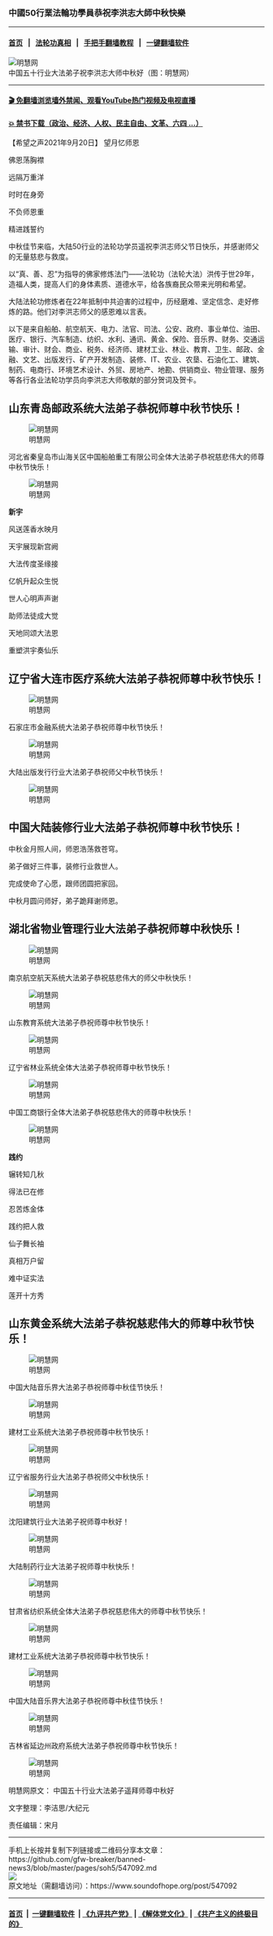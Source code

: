 ### 中國50行業法輪功學員恭祝李洪志大師中秋快樂
------------------------

#### [首页](https://github.com/gfw-breaker/banned-news3/blob/master/README.md) &nbsp;&nbsp;|&nbsp;&nbsp; [法轮功真相](https://github.com/begood0513/basic/blob/master/README.md)  &nbsp;&nbsp;|&nbsp;&nbsp; [手把手翻墙教程](https://github.com/gfw-breaker/guides/wiki)  &nbsp;&nbsp;|&nbsp;&nbsp; [一键翻墙软件](https://github.com/gfw-breaker/nogfw/blob/master/README.md)  



<div><img alt="明慧网" src="https://img.soundofhope.org/2021-09/888-1632204113072.png"/>
<br/><figcaption class="caption">
 中国五十行业大法弟子祝李洪志大师中秋好（图：明慧网）
</figcaption></div><hr/>

#### [ 🎬  免翻墙浏览墙外禁闻、观看YouTube热门视频及电视直播](https://github.com/gfw-breaker/HelloWorld)

#### [ 💥  禁书下载（政治、经济、人权、民主自由、文革、六四 ...）](https://github.com/gfw-breaker/books/blob/master/README.md)

<div><div class="Content__Wrapper sc-1bvya0-0 grZQxZ">
 <p class="meta-top">
  <span class="meta">
   【希望之声2021年9月20日】
  </span>
  望月忆师恩
 </p>
 <p>
  佛恩荡胸襟
 </p>
 <div class="AD_Embed__Wrap-sc-1xslmin-0 igMuqX module desktop">
  <div>
  </div>
 </div>
 <p>
  远隔万重洋
 </p>
 <p>
  时时在身旁
 </p>
 <p>
  不负师恩重
 </p>
 <p>
  精进践誓约
 </p>
 <p>
  中秋佳节来临，大陆50行业的法轮功学员遥祝李洪志师父节日快乐，并感谢师父的无量慈悲与救度。
 </p>
 <p>
  以“真、善、忍”为指导的佛家修炼法门——法轮功（法轮大法）洪传于世29年，造福人类，提高人们的身体素质、道德水平，给各族裔民众带来光明和希望。
 </p>
 <p>
  大陆法轮功修炼者在22年抵制中共迫害的过程中，历经磨难、坚定信念、走好修炼的路。他们对李洪志师父的感恩难以言表。
 </p>
 <p>
  以下是来自船舶、航空航天、电力、法官、司法、公安、政府、事业单位、油田、医疗、银行、汽车制造、纺织、水利、通讯、黄金、保险、音乐界、财务、交通运输、审计、财会、商业、税务、经济师、建材工业、林业、教育、卫生、邮政、金融、文艺、出版发行、矿产开发制造、装修、IT、农业、农垦、石油化工、建筑、制药、电商行、环境艺术设计、外贸、房地产、地勘、供销商业、物业管理、服务等各行各业法轮功学员向李洪志大师敬献的部分贺词及贺卡。
 </p>
 <h2>
  山东青岛邮政系统大法弟子恭祝师尊中秋节快乐！
 </h2>
 <figure class="OImage__StyledFigure-sc-1lfley0-0 hHSfVg">
  <img alt="明慧网" src="https://img.soundofhope.org/2021-09/id13247401-2021-9-19-21091403211576950_01-600x450-1632196502696.jpeg"/>
  <br/><figcaption>
   明慧网
  </figcaption>
 </figure>
 <p>
  河北省秦皇岛市山海关区中国船舶重工有限公司全体大法弟子恭祝慈悲伟大的师尊中秋节快乐！
 </p>
 <figure class="OImage__StyledFigure-sc-1lfley0-0 hHSfVg">
  <img alt="明慧网" src="https://img.soundofhope.org/2021-09/id13247449-2021-9-19-2109041048215680-600x778-1632197843800.jpeg"/>
  <br/><figcaption>
   明慧网
  </figcaption>
 </figure>
 <p>
  <strong>
   新宇
  </strong>
 </p>
 <p>
  风送莲香水映月
 </p>
 <p>
  天宇展现新宫阙
 </p>
 <p>
  大法传度圣缘接
 </p>
 <p>
  亿帆升起众生悦
 </p>
 <p>
  世人心明声声谢
 </p>
 <p>
  助师法徒成大觉
 </p>
 <p>
  天地同颂大法恩
 </p>
 <p>
  重塑洪宇奏仙乐
 </p>
 <h2>
  辽宁省大连市医疗系统大法弟子恭祝师尊中秋节快乐！
 </h2>
 <figure class="OImage__StyledFigure-sc-1lfley0-0 hHSfVg">
  <img alt="明慧网" src="https://img.soundofhope.org/2021-09/id13247402-2021-9-19-2108271000234162-600x400-1632197920270.jpeg"/>
  <br/><figcaption>
   明慧网
  </figcaption>
 </figure>
 <p>
  石家庄市金融系统大法弟子恭祝师尊中秋节快乐！
 </p>
 <figure class="OImage__StyledFigure-sc-1lfley0-0 hHSfVg">
  <img alt="明慧网" src="https://img.soundofhope.org/2021-09/id13247405-2021-9-19-21091508565342357_01-600x360-1632197990539.jpeg"/>
  <br/><figcaption>
   明慧网
  </figcaption>
 </figure>
 <p>
  大陆出版发行行业大法弟子恭祝师父中秋节快乐！
 </p>
 <figure class="OImage__StyledFigure-sc-1lfley0-0 hHSfVg">
  <img alt="明慧网" src="https://img.soundofhope.org/2021-09/id13247406-2021-9-19-2109140358258612-600x811-1632198071152.jpeg"/>
  <br/><figcaption>
   明慧网
  </figcaption>
 </figure>
 <h2>
  中国大陆装修行业大法弟子恭祝师尊中秋节快乐！
 </h2>
 <p>
  中秋金月照人间，师恩浩荡救苍穹。
 </p>
 <p>
  弟子做好三件事，装修行业救世人。
 </p>
 <p>
  完成使命了心愿，跟师团圆把家回。
 </p>
 <p>
  中秋月圆问师好，弟子跪拜谢师恩。
 </p>
 <h2>
  湖北省物业管理行业大法弟子恭祝师尊中秋快乐！
 </h2>
 <figure class="OImage__StyledFigure-sc-1lfley0-0 hHSfVg">
  <img alt="明慧网" src="https://img.soundofhope.org/2021-09/id13247409-2021-9-19-21091510130926445_01-600x338-1632198161138.jpeg"/>
  <br/><figcaption>
   明慧网
  </figcaption>
 </figure>
 <p>
  南京航空航天系统大法弟子恭祝慈悲伟大的师父中秋快乐！
 </p>
 <figure class="OImage__StyledFigure-sc-1lfley0-0 hHSfVg">
  <img alt="明慧网" src="https://img.soundofhope.org/2021-09/id13247410-2021-9-19-2108180255489529-600x400-1632198232699.jpeg"/>
  <br/><figcaption>
   明慧网
  </figcaption>
 </figure>
 <p>
  山东教育系统大法弟子恭祝师尊中秋节快乐！
 </p>
 <figure class="OImage__StyledFigure-sc-1lfley0-0 hHSfVg">
  <img alt="明慧网" src="https://img.soundofhope.org/2021-09/id13247413-2021-9-19-21090109582391183_01-600x497-1632202060852.jpeg"/>
  <br/><figcaption>
   明慧网
  </figcaption>
 </figure>
 <p>
  辽宁省林业系统全体大法弟子恭祝师尊中秋节快乐！
 </p>
 <figure class="OImage__StyledFigure-sc-1lfley0-0 hHSfVg">
  <img alt="明慧网" src="https://img.soundofhope.org/2021-09/id13247414-2021-9-19-2109131906215107-600x450-1632202124367.jpeg"/>
  <br/><figcaption>
   明慧网
  </figcaption>
 </figure>
 <p>
  中国工商银行全体大法弟子恭祝慈悲伟大的师尊中秋快乐！
 </p>
 <figure class="OImage__StyledFigure-sc-1lfley0-0 hHSfVg">
  <img alt="明慧网" src="https://img.soundofhope.org/2021-09/id13247415-2021-9-19-2108170700097781-600x249-1632202190965.jpeg"/>
  <br/><figcaption>
   明慧网
  </figcaption>
 </figure>
 <p>
  <strong>
   践约
  </strong>
 </p>
 <p>
  辗转知几秋
 </p>
 <p>
  得法已在修
 </p>
 <p>
  忍苦炼金体
 </p>
 <p>
  践约把人救
 </p>
 <p>
  仙子舞长袖
 </p>
 <p>
  真相万户留
 </p>
 <p>
  难中证实法
 </p>
 <p>
  莲开十方秀
 </p>
 <h2>
  山东黄金系统大法弟子恭祝慈悲伟大的师尊中秋节快乐！
 </h2>
 <figure class="OImage__StyledFigure-sc-1lfley0-0 hHSfVg">
  <img alt="明慧网" src="https://img.soundofhope.org/2021-09/id13247418-2021-9-19-2108311023173694-600x448-1632202311765.jpeg"/>
  <br/><figcaption>
   明慧网
  </figcaption>
 </figure>
 <p>
  中国大陆音乐界大法弟子恭祝师尊中秋佳节快乐！
 </p>
 <figure class="OImage__StyledFigure-sc-1lfley0-0 hHSfVg">
  <img alt="明慧网" src="https://img.soundofhope.org/2021-09/id13247422-2021-9-19-2109040930242118-600x424-1632202477492.jpeg"/>
  <br/><figcaption>
   明慧网
  </figcaption>
 </figure>
 <p>
  建材工业系统大法弟子恭祝师尊中秋节快乐！
 </p>
 <figure class="OImage__StyledFigure-sc-1lfley0-0 hHSfVg">
  <img alt="明慧网" src="https://img.soundofhope.org/2021-09/id13247425-2021-9-19-2109031008486039-600x750-1632202635348.jpeg"/>
  <br/><figcaption>
   明慧网
  </figcaption>
 </figure>
 <p>
  辽宁省服务行业大法弟子恭祝师父中秋快乐！
 </p>
 <figure class="OImage__StyledFigure-sc-1lfley0-0 hHSfVg">
  <img alt="明慧网" src="https://img.soundofhope.org/2021-09/id13247433-2021-9-19-2109031003217921-600x417-1632202817257.jpeg"/>
  <br/><figcaption>
   明慧网
  </figcaption>
 </figure>
 <p>
  沈阳建筑行业大法弟子祝师尊中秋好！
 </p>
 <figure class="OImage__StyledFigure-sc-1lfley0-0 hHSfVg">
  <img alt="明慧网" src="https://img.soundofhope.org/2021-09/id13247436-2021-9-19-21090908531718983_01-600x844-1632202897504.jpeg"/>
  <br/><figcaption>
   明慧网
  </figcaption>
 </figure>
 <p>
  大陆制药行业大法弟子祝师尊中秋快乐！
 </p>
 <figure class="OImage__StyledFigure-sc-1lfley0-0 hHSfVg">
  <img alt="明慧网" src="https://img.soundofhope.org/2021-09/id13247437-2021-9-19-2109090357294630-600x400-1632203062241.jpeg"/>
  <br/><figcaption>
   明慧网
  </figcaption>
 </figure>
 <p>
  甘肃省纺织系统全体大法弟子恭祝慈悲伟大的师尊中秋节快乐！
 </p>
 <figure class="OImage__StyledFigure-sc-1lfley0-0 hHSfVg">
  <img alt="明慧网" src="https://img.soundofhope.org/2021-09/id13247438-2021-9-19-2109110430497278-1632203164359.jpeg"/>
  <br/><figcaption>
   明慧网
  </figcaption>
 </figure>
 <p>
  建材工业系统大法弟子恭祝师尊中秋节快乐！
 </p>
 <figure class="OImage__StyledFigure-sc-1lfley0-0 hHSfVg">
  <img alt="明慧网" src="https://img.soundofhope.org/2021-09/id13247439-2021-9-19-2109101028087156-600x600-1632203251907.jpeg"/>
  <br/><figcaption>
   明慧网
  </figcaption>
 </figure>
 <p>
  中国大陆音乐界大法弟子恭祝师尊中秋佳节快乐！
 </p>
 <figure class="OImage__StyledFigure-sc-1lfley0-0 hHSfVg">
  <img alt="明慧网" src="https://img.soundofhope.org/2021-09/id13247443-2021-9-19-2109030144392061-600x600-1632203323182.jpeg"/>
  <br/><figcaption>
   明慧网
  </figcaption>
 </figure>
 <p>
  吉林省延边州政府系统大法弟子恭祝师尊中秋节快乐！
 </p>
 <figure class="OImage__StyledFigure-sc-1lfley0-0 hHSfVg">
  <img alt="明慧网" src="https://img.soundofhope.org/2021-09/id13247444-2021-9-19-21091505371068416_01-600x450-1632203392035.jpeg"/>
  <br/><figcaption>
   明慧网
  </figcaption>
 </figure>
 <p>
  明慧网原文：
  <ok href="http://greetings.big5.minghui.org/mh/articles/2021/9/20/%E4%B8%AD%E5%9C%8B%E4%BA%94%E5%8D%81%E8%A1%8C%E6%A5%AD%E5%A4%A7%E6%B3%95%E5%BC%9F%E5%AD%90%E9%81%99%E6%8B%9C%E5%B8%AB%E5%B0%8A%E4%B8%AD%E7%A7%8B%E5%A5%BD-431325.html">
   中国五十行业大法弟子遥拜师尊中秋好
  </ok>
 </p>
 <p>
  文字整理：李洁思/大纪元
 </p>
 <p>
  责任编辑：宋月
 </p>
</div>
</div>
<hr/>
手机上长按并复制下列链接或二维码分享本文章：<br/>
https://github.com/gfw-breaker/banned-news3/blob/master/pages/soh5/547092.md <br/>
<a href='https://github.com/gfw-breaker/banned-news3/blob/master/pages/soh5/547092.md'><img src='https://github.com/gfw-breaker/banned-news3/blob/master/pages/soh5/547092.md.png'/></a> <br/>
原文地址（需翻墙访问）：https://www.soundofhope.org/post/547092


------------------------
#### [首页](https://github.com/gfw-breaker/banned-news3/blob/master/README.md) &nbsp;|&nbsp; [一键翻墙软件](https://github.com/gfw-breaker/nogfw/blob/master/README.md) &nbsp;| [《九评共产党》](https://github.com/gfw-breaker/9ping.md/blob/master/README.md#九评之一评共产党是什么) | [《解体党文化》](https://github.com/gfw-breaker/jtdwh.md/blob/master/README.md) | [《共产主义的终极目的》](https://github.com/gfw-breaker/gczydzjmd.md/blob/master/README.md)


<img src='http://gfw-breaker.win/banned-news3/pages/soh5/547092.md' width='0px' height='0px'/>